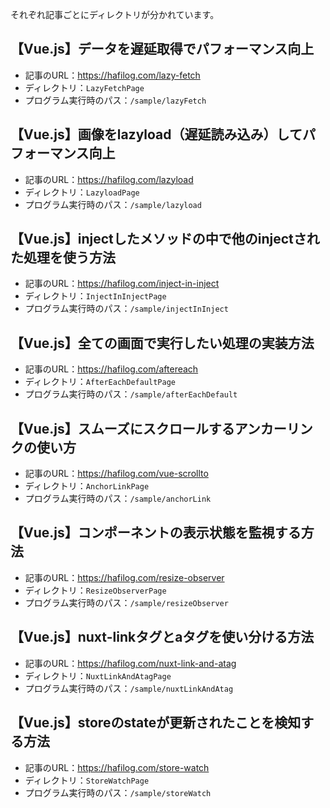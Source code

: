 それぞれ記事ごとにディレクトリが分かれています。

## 【Vue.js】データを遅延取得でパフォーマンス向上
* 記事のURL：https://hafilog.com/lazy-fetch
* ディレクトリ：`LazyFetchPage`
* プログラム実行時のパス：`/sample/lazyFetch`

## 【Vue.js】画像をlazyload（遅延読み込み）してパフォーマンス向上
* 記事のURL：https://hafilog.com/lazyload
* ディレクトリ：`LazyloadPage`
* プログラム実行時のパス：`/sample/lazyload`

## 【Vue.js】injectしたメソッドの中で他のinjectされた処理を使う方法
* 記事のURL：https://hafilog.com/inject-in-inject
* ディレクトリ：`InjectInInjectPage`
* プログラム実行時のパス：`/sample/injectInInject`

## 【Vue.js】全ての画面で実行したい処理の実装方法
* 記事のURL：https://hafilog.com/aftereach
* ディレクトリ：`AfterEachDefaultPage`
* プログラム実行時のパス：`/sample/afterEachDefault`

## 【Vue.js】スムーズにスクロールするアンカーリンクの使い方
* 記事のURL：https://hafilog.com/vue-scrollto
* ディレクトリ：`AnchorLinkPage`
* プログラム実行時のパス：`/sample/anchorLink`

## 【Vue.js】コンポーネントの表示状態を監視する方法
* 記事のURL：https://hafilog.com/resize-observer
* ディレクトリ：`ResizeObserverPage`
* プログラム実行時のパス：`/sample/resizeObserver`

## 【Vue.js】nuxt-linkタグとaタグを使い分ける方法
* 記事のURL：https://hafilog.com/nuxt-link-and-atag
* ディレクトリ：`NuxtLinkAndAtagPage`
* プログラム実行時のパス：`/sample/nuxtLinkAndAtag`

## 【Vue.js】storeのstateが更新されたことを検知する方法
* 記事のURL：https://hafilog.com/store-watch
* ディレクトリ：`StoreWatchPage`
* プログラム実行時のパス：`/sample/storeWatch`
